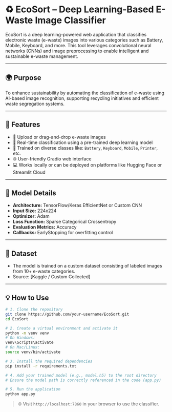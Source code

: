 # ♻️ EcoSort – Deep Learning-Based E-Waste Image Classifier

EcoSort is a deep learning-powered web application that classifies electronic waste (e-waste) images into various categories such as Battery, Mobile, Keyboard, and more. This tool leverages convolutional neural networks (CNNs) and image preprocessing to enable intelligent and sustainable e-waste management.

---

## 🌍 Purpose

To enhance sustainability by automating the classification of e-waste using AI-based image recognition, supporting recycling initiatives and efficient waste segregation systems.

---

## 🚀 Features

- 📸 Upload or drag-and-drop e-waste images  
- 🤖 Real-time classification using a pre-trained deep learning model  
- 🧠 Trained on diverse classes like: `Battery`, `Keyboard`, `Mobile`, `Printer`, etc.  
- 🌐 User-friendly Gradio web interface  
- 💻 Works locally or can be deployed on platforms like Hugging Face or Streamlit Cloud

---

## 🧠 Model Details

- **Architecture:** TensorFlow/Keras EfficientNet or Custom CNN  
- **Input Size:** 224x224  
- **Optimizer:** Adam  
- **Loss Function:** Sparse Categorical Crossentropy  
- **Evaluation Metrics:** Accuracy  
- **Callbacks:** EarlyStopping for overfitting control

---

## 📁 Dataset

- The model is trained on a custom dataset consisting of labeled images from 10+ e-waste categories.
- Source: [Kaggle / Custom Collected]

---

## 💡 How to Use

```bash
# 1. Clone the repository
git clone https://github.com/your-username/EcoSort.git
cd EcoSort

# 2. Create a virtual environment and activate it
python -m venv venv
# On Windows:
venv\Scripts\activate
# On Mac/Linux:
source venv/bin/activate

# 3. Install the required dependencies
pip install -r requirements.txt

# 4. Add your trained model (e.g., model.h5) to the root directory
# Ensure the model path is correctly referenced in the code (app.py)

# 5. Run the application
python app.py
```

> 🌐 Visit `http://localhost:7860` in your browser to use the classifier.



